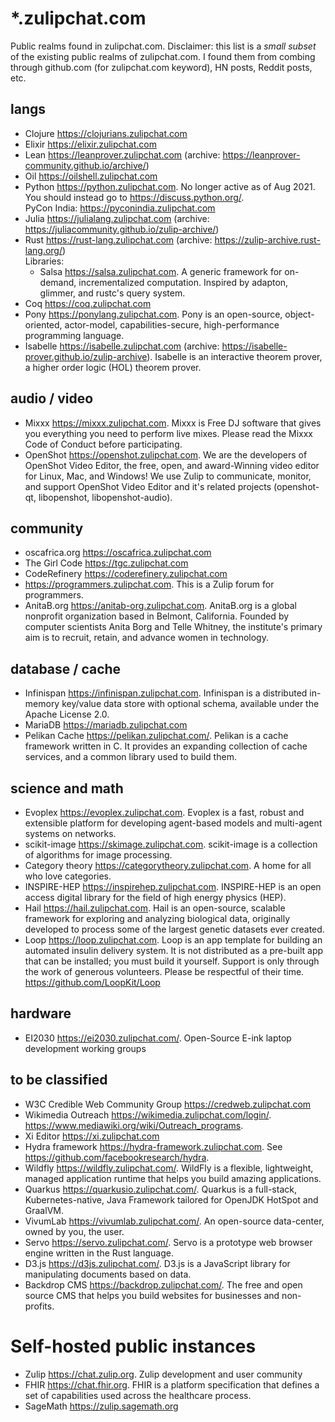 # *.zulipchat.com

Public realms found in zulipchat.com.
Disclaimer: this list is a *small subset* of the existing public realms of zulipchat.com. I found them from combing through github.com (for zulipchat.com keyword), HN posts, Reddit posts, etc.

## langs

- Clojure https://clojurians.zulipchat.com
- Elixir https://elixir.zulipchat.com
- Lean https://leanprover.zulipchat.com (archive: https://leanprover-community.github.io/archive/)
- Oil https://oilshell.zulipchat.com
- Python https://python.zulipchat.com. No longer active as of Aug 2021. You should instead go to https://discuss.python.org/.  
  PyCon India: https://pyconindia.zulipchat.com
- Julia https://julialang.zulipchat.com (archive: https://juliacommunity.github.io/zulip-archive/)
- Rust https://rust-lang.zulipchat.com (archive: https://zulip-archive.rust-lang.org/)  
  Libraries:
  - Salsa https://salsa.zulipchat.com. A generic framework for on-demand, incrementalized computation. Inspired by adapton, glimmer, and rustc's query system.
- Coq https://coq.zulipchat.com
- Pony https://ponylang.zulipchat.com. Pony is an open-source, object-oriented, actor-model, capabilities-secure, high-performance programming language.
- Isabelle https://isabelle.zulipchat.com (archive: https://isabelle-prover.github.io/zulip-archive). Isabelle is an interactive theorem prover, a higher order logic (HOL) theorem prover.

## audio / video
- Mixxx https://mixxx.zulipchat.com. Mixxx is Free DJ software that gives you everything you need to perform live mixes. Please read the Mixxx Code of Conduct before participating.
- OpenShot https://openshot.zulipchat.com. We are the developers of OpenShot Video Editor, the free, open, and award-Winning video editor for Linux, Mac, and Windows! We use Zulip to communicate, monitor, and support OpenShot Video Editor and it's related projects (openshot-qt, libopenshot, libopenshot-audio).

## community
- oscafrica.org https://oscafrica.zulipchat.com
- The Girl Code https://tgc.zulipchat.com
- CodeRefinery https://coderefinery.zulipchat.com
- https://programmers.zulipchat.com. This is a Zulip forum for programmers.
- AnitaB.org https://anitab-org.zulipchat.com. AnitaB.org is a global nonprofit organization based in Belmont, California. Founded by computer scientists Anita Borg and Telle Whitney, the institute's primary aim is to recruit, retain, and advance women in technology.

## database / cache
- Infinispan https://infinispan.zulipchat.com. Infinispan is a distributed in-memory key/value data store with optional schema, available under the Apache License 2.0.
- MariaDB https://mariadb.zulipchat.com
- Pelikan Cache https://pelikan.zulipchat.com/. Pelikan is a cache framework written in C. It provides an expanding collection of cache services, and a common library used to build them.

## science and math
- Evoplex https://evoplex.zulipchat.com. Evoplex is a fast, robust and extensible platform for developing agent-based models and multi-agent systems on networks.
- scikit-image https://skimage.zulipchat.com. scikit-image is a collection of algorithms for image processing.
- Category theory https://categorytheory.zulipchat.com. A home for all who love categories.
- INSPIRE-HEP https://inspirehep.zulipchat.com. INSPIRE-HEP is an open access digital library for the field of high energy physics (HEP).
- Hail https://hail.zulipchat.com. Hail is an open-source, scalable framework for exploring and analyzing biological data, originally developed to process some of the largest genetic datasets ever created.
- Loop https://loop.zulipchat.com. Loop is an app template for building an automated insulin delivery system. It is not distributed as a pre-built app that can be installed; you must build it yourself. Support is only through the work of generous volunteers. Please be respectful of their time. https://github.com/LoopKit/Loop

## hardware
- EI2030 https://ei2030.zulipchat.com/. Open-Source E-ink laptop development working groups

## to be classified
- W3C Credible Web Community Group https://credweb.zulipchat.com
- Wikimedia Outreach https://wikimedia.zulipchat.com/login/. https://www.mediawiki.org/wiki/Outreach_programs.
- Xi Editor https://xi.zulipchat.com
- Hydra framework https://hydra-framework.zulipchat.com. See https://github.com/facebookresearch/hydra.
- Wildfly https://wildfly.zulipchat.com/. WildFly is a flexible, lightweight, managed application runtime that helps you build amazing applications.
- Quarkus https://quarkusio.zulipchat.com/. Quarkus is a full-stack, Kubernetes-native, Java Framework tailored for OpenJDK HotSpot and GraalVM.
- VivumLab https://vivumlab.zulipchat.com/. An open-source data-center, owned by you, the user.
- Servo https://servo.zulipchat.com/. Servo is a prototype web browser engine written in the Rust language.
- D3.js https://d3js.zulipchat.com/. D3.js is a JavaScript library for manipulating documents based on data.
- Backdrop CMS https://backdrop.zulipchat.com/. The free and open source CMS that helps you build websites for businesses and non-profits.

# Self-hosted public instances

- Zulip https://chat.zulip.org. Zulip development and user community
- FHIR https://chat.fhir.org. FHIR is a platform specification that defines a set of capabilities used across the healthcare process.
- SageMath https://zulip.sagemath.org
